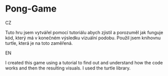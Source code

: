 # Pong-Game
CZ

Tuto hru jsem vytvářel pomocí tutoriálu abych zjistil a porozuměl jak funguje kód, který má v konečném výsledku vizuální podobu. Použil jsem knihovnu turtle, která je na toto zaměřená.

EN

I created this game using a tutorial to find out and understand how the code works and then the resulting visuals. I used the turtle library.
